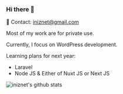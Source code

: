 ### Hi there 👋
💬 Contact: iniznet@gmail.com

Most of my work are for private use.

Currently, I focus on WordPress development.

Learning plans for next year:
- Laravel
- Node JS & Either of Nuxt JS or Next JS

![iniznet's github stats](https://github-readme-stats.vercel.app/api?username=iniznet&show_icons=true&count_private=true&hide_border=true&title_color=70a5fd&icon_color=bf91f3&text_color=38bdae&bg_color=ffffff00)
